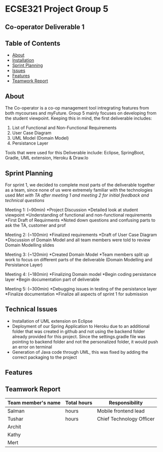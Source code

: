 # ECSE321 Project Group 5
## Co-operator Deliverable 1

## Table of Contents
* [About](#about)
* [Installation](#installation)
* [Sprint Planning](#sprint-planning)
* [Issues](#issues)
* [Features](#features)
* [Teamwork Report](#teamwork-report)

## About
The Co-operator is a co-op management tool intregrating features from both mycourses and myFuture. Group 5 mainly focuses on developing from the student viewpoint. Keeping this in mind, the first deliverable includes: 

1. List of Functional and Non-Functional Requirements
2. User Case Diagram
3. UML Model (Domain Model)
4. Persistance Layer

Tools that were used for this Deliverable include: Eclipse, SpringBoot, Gradle, UML extension, Heroku & Draw.Io

## Sprint Planning
For sprint 1, we decided to complete most parts of the deliverable together as a team, since none of us were extremely familiar with the technologies used
*Met with TA after meeting 1 and meeting 2 for initial feedback and technical questions*

Meeting 1: (~90min)
*Project Discussion
*Detailed look at student viewpoint
*Understanding of functional and non-functional requirements
*First Draft of Requirments
*Noted down questions and confusing parts to ask the TA, customer and prof

Meeting 2: (~100min)
*Finalized requirements
*Draft of User Case Diagram
*Discussion of Domain Model and all team members were told to review Domain Modelling slides

Meeting 3: (~120min)
*Created Domain Model
*Team members split up work to focus on different parts of the deliverable (Domain Modelling and Persistance Layer)

Meeting 4: (~180min)
*Finalizing Domain model 
*Begin coding persistance layer
*Begin documentation part of deliverable

Meeting 5: (~300min)
*Debugging issues in testing of the persistance layer 
*Finalize documentation
*Finalize all aspects of sprint 1 for submission

## Technical Issues
- Installation of UML extension on Eclipse
- Deployment of our Spring Application to Heroku due to an additional folder that was created in github and not using the backend folder     already provided for this project. Since the settings.gradle file was pointing to backend folder and not the personalized folder, it       would push an error on terminal
- Generation of Java code through UML, this was fixed by adding the correct packaging to the project

## Features

## Teamwork Report

|Team member's name|Total hours|Responsibility           |
|------------------|-----------|----------------------- |
|Salman            |      hours|Mobile frontend lead    |
|Tushar            |      hours|Chief Technology Officer|
|Archit            |           |                        |
|Kathy             |           |                        |
|Mert              |           |                        |


